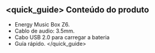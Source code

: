 ## <quick_guide> Conteúdo do produto

* Energy Music Box Z6.
* Cablo de audio: 3.5mm.
* Cabo USB 2.0 para carregar a bateria
* Guía rápido.
</quick_guide>
